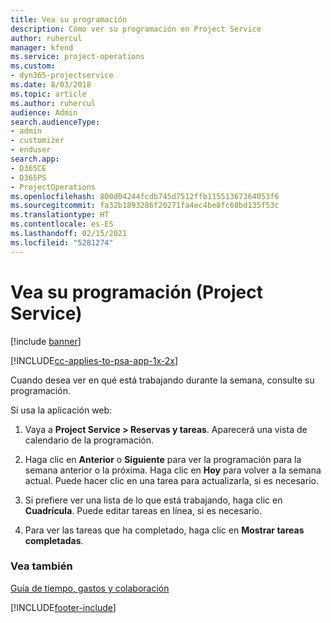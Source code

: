 ```yaml
---
title: Vea su programación
description: Cómo ver su programación en Project Service
author: ruhercul
manager: kfend
ms.service: project-operations
ms.custom:
- dyn365-projectservice
ms.date: 8/03/2018
ms.topic: article
ms.author: ruhercul
audience: Admin
search.audienceType:
- admin
- customizer
- enduser
search.app:
- D365CE
- D365PS
- ProjectOperations
ms.openlocfilehash: 800d04244fcdb745d7512ffb11551367364053f6
ms.sourcegitcommit: fa32b1893286f20271fa4ec4be8fc68bd135f53c
ms.translationtype: HT
ms.contentlocale: es-ES
ms.lasthandoff: 02/15/2021
ms.locfileid: "5281274"
---
```

# <a name="view-your-schedule-project-service"></a>Vea su programación (Project Service)

[!include [banner](../includes/psa-now-project-operations.md)]

[!INCLUDE[cc-applies-to-psa-app-1x-2x](../includes/cc-applies-to-psa-app-1x-2x.md)]

Cuando desea ver en qué está trabajando durante la semana, consulte su programación.  
  
 Si usa la aplicación web:  
  
1.  Vaya a **Project Service > Reservas y tareas**. Aparecerá una vista de calendario de la programación.  
  
2.  Haga clic en **Anterior** o **Siguiente** para ver la programación para la semana anterior o la próxima. Haga clic en **Hoy** para volver a la semana actual. Puede hacer clic en una tarea para actualizarla, si es necesario.  
  
3.  Si prefiere ver una lista de lo que está trabajando, haga clic en **Cuadrícula**. Puede editar tareas en línea, si es necesario.  
  
4.  Para ver las tareas que ha completado, haga clic en **Mostrar tareas completadas**.  
  
### <a name="see-also"></a>Vea también  
 [Guía de tiempo, gastos y colaboración](../psa/time-expense-collaboration-guide.md)


[!INCLUDE[footer-include](../includes/footer-banner.md)]